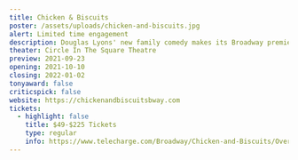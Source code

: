 ```yaml
---
title: Chicken & Biscuits
poster: /assets/uploads/chicken-and-biscuits.jpg
alert: Limited time engagement
description: Douglas Lyons' new family comedy makes its Broadway premiere.
theater: Circle In The Square Theatre
preview: 2021-09-23
opening: 2021-10-10
closing: 2022-01-02
tonyaward: false
criticspick: false
website: https://chickenandbiscuitsbway.com
tickets:
  - highlight: false
    title: $49-$225 Tickets
    type: regular
    info: https://www.telecharge.com/Broadway/Chicken-and-Biscuits/Overview
---
```

